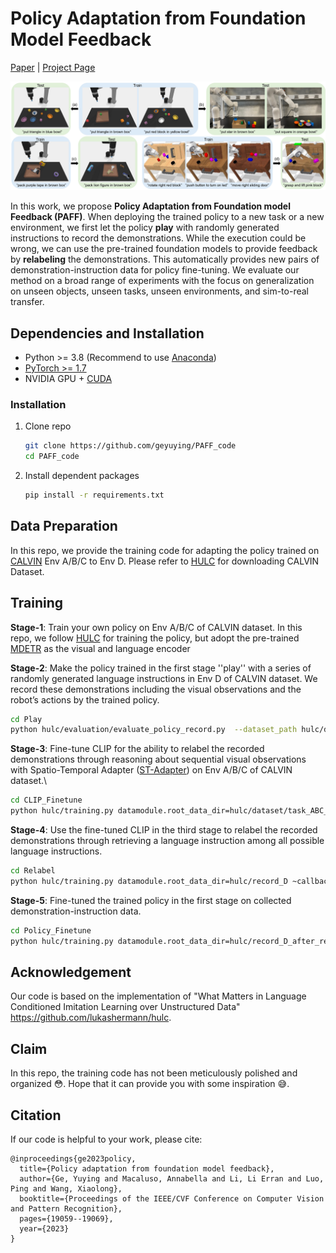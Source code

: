 # Policy Adaptation from Foundation Model Feedback

[Paper](https://arxiv.org/abs/2212.07398) | [Project Page](https://geyuying.github.io/PAFF/)

![image](https://github.com/geyuying/PAFF_code/blob/main/imgs/PAFF.jpg?raw=true)

In this work, we propose **Policy Adaptation from Foundation model Feedback (PAFF)**. 
When deploying the trained policy to a new task or a new environment, we first let the policy **play** with randomly generated instructions to record the demonstrations. 
While the execution could be wrong, we can use the pre-trained foundation models to provide feedback by **relabeling** the demonstrations. 
This automatically provides new pairs of demonstration-instruction data for policy fine-tuning. 
We evaluate our method on a broad range of experiments with the focus on generalization on unseen objects, unseen tasks, unseen environments, and sim-to-real transfer. 

## Dependencies and Installation
- Python >= 3.8 (Recommend to use [Anaconda](https://www.anaconda.com/download/#linux))
- [PyTorch >= 1.7](https://pytorch.org/)
- NVIDIA GPU + [CUDA](https://developer.nvidia.com/cuda-downloads)
### Installation
1. Clone repo

    ```bash
    git clone https://github.com/geyuying/PAFF_code
    cd PAFF_code
    ```

2. Install dependent packages

    ```bash
    pip install -r requirements.txt
    ```

## Data Preparation
In this repo, we provide the training code for adapting the policy trained on [CALVIN](https://github.com/mees/calvin) Env A/B/C to Env D. 
Please refer to [HULC](https://github.com/lukashermann/hulc/tree/main) for downloading CALVIN Dataset.

## Training
**Stage-1**: Train your own policy on Env A/B/C of CALVIN dataset. In this repo, we follow [HULC](https://github.com/lukashermann/hulc/tree/main) for training the policy, but adopt the pre-trained [MDETR](https://github.com/ashkamath/mdetr) as
the visual and language encoder

**Stage-2**: Make the policy trained in the first stage ''play'' with a series of randomly generated language instructions in Env D of CALVIN dataset. We record these demonstrations including the visual observations and the robot’s actions by the trained policy.

```bash
cd Play
python hulc/evaluation/evaluate_policy_record.py  --dataset_path hulc/dataset/task_ABC_D --train_folder your_trained_policy_folder --last_k_checkpoints 1
```

**Stage-3**: Fine-tune CLIP for the ability to relabel the recorded demonstrations through reasoning about sequential visual observations with Spatio-Temporal Adapter ([ST-Adapter](https://arxiv.org/pdf/2206.13559)) on Env A/B/C of CALVIN dataset.\

```bash
cd CLIP_Finetune
python hulc/training.py datamodule.root_data_dir=hulc/dataset/task_ABC_D ~callbacks/rollout ~callbacks/rollout_lh
```

**Stage-4**: Use the fine-tuned CLIP in the third stage to relabel the recorded demonstrations through retrieving a language instruction among all possible language instructions. 

```bash
cd Relabel
python hulc/training.py datamodule.root_data_dir=hulc/record_D ~callbacks/rollout ~callbacks/rollout_lh
```

**Stage-5**: Fine-tuned the trained policy in the first stage on collected demonstration-instruction data.

```bash
cd Policy_Finetune
python hulc/training.py datamodule.root_data_dir=hulc/record_D_after_relabel  ~callbacks/rollout ~callbacks/rollout_lh
```

## Acknowledgement
Our code is based on the implementation of "What Matters in Language Conditioned Imitation Learning over Unstructured Data" <https://github.com/lukashermann/hulc>.

## Claim
In this repo, the training code has not been meticulously polished and organized :flushed:. Hope that it can provide you with some inspiration :sweat_smile:.


## Citation
If our code is helpful to your work, please cite:
```
@inproceedings{ge2023policy,
  title={Policy adaptation from foundation model feedback},
  author={Ge, Yuying and Macaluso, Annabella and Li, Li Erran and Luo, Ping and Wang, Xiaolong},
  booktitle={Proceedings of the IEEE/CVF Conference on Computer Vision and Pattern Recognition},
  pages={19059--19069},
  year={2023}
}
```
